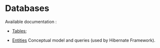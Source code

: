 

# Databases

Available documentation :

- [Tables](./sumaris-core/hibernate/tables/index.html);

- [Entities](./sumaris-core/hibernate/entities/index.html) Conceptual model and queries (used by Hibernate Framework).

